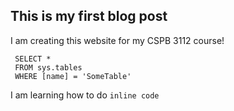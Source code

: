 ## This is my first blog post

I am creating this website for my CSPB 3112 course!

```tsql
 SELECT *
 FROM sys.tables
 WHERE [name] = 'SomeTable'
 ```

I am learning how to do `inline code`

